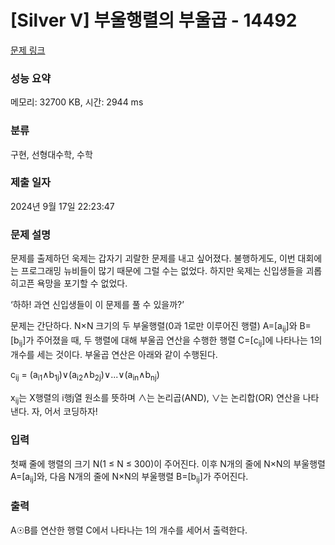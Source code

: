 # [Silver V] 부울행렬의 부울곱 - 14492 

[문제 링크](https://www.acmicpc.net/problem/14492) 

### 성능 요약

메모리: 32700 KB, 시간: 2944 ms

### 분류

구현, 선형대수학, 수학

### 제출 일자

2024년 9월 17일 22:23:47

### 문제 설명

<p>문제를 출제하던 욱제는 갑자기 괴랄한 문제를 내고 싶어졌다. 불행하게도, 이번 대회에는 프로그래밍 뉴비들이 많기 때문에 그럴 수는 없었다. 하지만 욱제는 신입생들을 괴롭히고픈 욕망을 포기할 수 없었다.</p>

<p>‘하하! 과연 신입생들이 이 문제를 풀 수 있을까?’</p>

<p>문제는 간단하다. N×N 크기의 두 부울행렬(0과 1로만 이루어진 행렬) A=[a<sub>ij</sub>]와 B=[b<sub>ij</sub>]가 주어졌을 때, 두 행렬에 대해 부울곱 연산을 수행한 행렬 C=[c<sub>ij</sub>]에 나타나는 1의 개수를 세는 것이다. 부울곱 연산은 아래와 같이 수행된다.</p>

<p>c<sub>ij</sub> = (a<sub>i1</sub>∧b<sub>1j</sub>)∨(a<sub>i2</sub>∧b<sub>2j</sub>)∨...∨(a<sub>in</sub>∧b<sub>nj</sub>)</p>

<p>x<sub>ij</sub>는 X행렬의 i행j열 원소를 뜻하며 ∧는 논리곱(AND), ∨는 논리합(OR) 연산을 나타낸다. 자, 어서 코딩하자!</p>

### 입력 

 <p>첫째 줄에 행렬의 크기 N(1 ≤ N ≤ 300)이 주어진다. 이후 N개의 줄에 N×N의 부울행렬 A=[a<sub>ij</sub>]와, 다음 N개의 줄에 N×N의 부울행렬 B=[b<sub>ij</sub>]가 주어진다.</p>

### 출력 

 <p>A☉B를 연산한 행렬 C에서 나타나는 1의 개수를 세어서 출력한다.</p>

